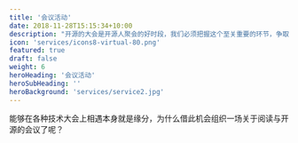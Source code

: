 ```yaml
---
title: '会议活动'
date: 2018-11-28T15:15:34+10:00
description: "开源的大会是开源人聚会的好时段，我们必须把握这个至关重要的环节，争取在大会之外的交流。"
icon: 'services/icons8-virtual-80.png'
featured: true
draft: false
weight: 6
heroHeading: '会议活动'
heroSubHeading: ''
heroBackground: 'services/service2.jpg'
---
```


能够在各种技术大会上相遇本身就是缘分，为什么借此机会组织一场关于阅读与开源的会议了呢？